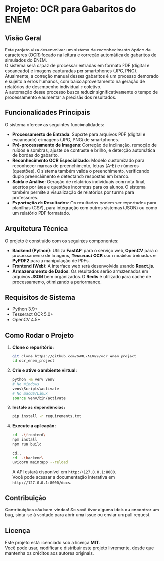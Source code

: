 # Projeto: OCR para Gabaritos do ENEM

## Visão Geral

Este projeto visa desenvolver um sistema de reconhecimento óptico de caracteres (OCR) focado na leitura e correção automática de gabaritos de simulados do ENEM.  
O sistema será capaz de processar entradas em formato PDF (digital e escaneado) e imagens capturadas por smartphones (JPG, PNG).  
Atualmente, a correção manual desses gabaritos é um processo demorado e sujeito a erros humanos, com baixo aproveitamento na geração de relatórios de desempenho individual e coletivo.  
A automação desse processo busca reduzir significativamente o tempo de processamento e aumentar a precisão dos resultados.

## Funcionalidades Principais

O sistema oferece as seguintes funcionalidades:

- **Processamento de Entrada**: Suporte para arquivos PDF (digital e escaneado) e imagens (JPG, PNG) de smartphones.
- **Pré-processamento de Imagens**: Correção de inclinação, remoção de ruídos e sombras, ajuste de contraste e brilho, e detecção automática de bordas do gabarito.
- **Reconhecimento OCR Especializado**: Modelo customizado para reconhecer marcas de preenchimento, letras (A-E) e números (questões). O sistema também valida o preenchimento, verificando duplo preenchimento e detectando respostas em branco.
- **Saída e Análise**: Geração de relatórios individuais com nota final, acertos por área e questões incorretas para os alunos. O sistema também permite a visualização de relatórios por turma para professores.
- **Exportação de Resultados**: Os resultados podem ser exportados para planilhas (CSV), para integração com outros sistemas (JSON) ou como um relatório PDF formatado.

## Arquitetura Técnica

O projeto é construído com os seguintes componentes:

- **Backend (Python)**: Utiliza **FastAPI** para o serviço web, **OpenCV** para o processamento de imagens, **Tesseract OCR** com modelos treinados e **PyPDF2** para a manipulação de PDFs.
- **Frontend (Web)**: A interface web será desenvolvida usando **React.js**.
- **Armazenamento de Dados**: Os resultados serão armazenados em arquivos **JSON** bem organizados. O **Redis** é utilizado para cache de processamento, otimizando a performance.

## Requisitos de Sistema

- Python 3.9+
- Tesseract OCR 5.0+
- OpenCV 4.5+

## Como Rodar o Projeto

1. **Clone o repositório:**
    ```bash
    git clone https://github.com/SAUL-ALVES/ocr_enem_project
    cd ocr_enem_project
    ```

2. **Crie e ative o ambiente virtual:**
    ```bash
    python -m venv venv
    # No Windows
    venv\Scripts\activate
    # No macOS/Linux
    source venv/bin/activate
    ```

3. **Instale as dependências:**
    ```bash
    pip install -r requirements.txt
    ```

4. **Execute a aplicação:**
    ```bash
    cd  .\frontend\
    npm install
    npm run build  
    ```
    ```bash
    cd..
    cd  .\backend\
    uvicorn main:app --reload
    ```

    A API estará disponível em `http://127.0.0.1:8000`.  
    Você pode acessar a documentação interativa em `http://127.0.0.1:8000/docs`.

## Contribuição

Contribuições são bem-vindas! Se você tiver alguma ideia ou encontrar um bug, sinta-se à vontade para abrir uma issue ou enviar um pull request.

## Licença

Este projeto está licenciado sob a licença **MIT**.  
Você pode usar, modificar e distribuir este projeto livremente, desde que mantenha os créditos aos autores originais.
